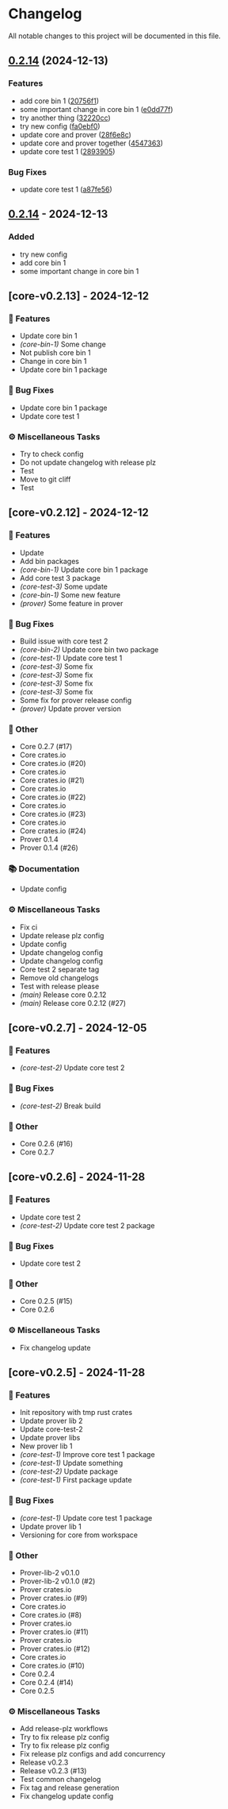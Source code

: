 # Changelog

All notable changes to this project will be documented in this file.

## [0.2.14](https://github.com/antonbaliasnikov/release-pls-plz/compare/core-v0.2.13...core-v0.2.14) (2024-12-13)


### Features

* add core bin 1 ([20756f1](https://github.com/antonbaliasnikov/release-pls-plz/commit/20756f100274a1b31324575a70828a4762627150))
* some important change in core bin 1 ([e0dd77f](https://github.com/antonbaliasnikov/release-pls-plz/commit/e0dd77fb6146bc064576d73a1fd4fdd326a7ed5c))
* try another thing ([32220cc](https://github.com/antonbaliasnikov/release-pls-plz/commit/32220cc17f7e1bee60ada823bd46c8aed0a97d08))
* try new config ([fa0ebf0](https://github.com/antonbaliasnikov/release-pls-plz/commit/fa0ebf0ebb91616fce8c6e80e8670653ce7d6517))
* update core and prover ([28f6e8c](https://github.com/antonbaliasnikov/release-pls-plz/commit/28f6e8c5cb862d4758333467d8631ac19ab44899))
* update core and prover together ([4547363](https://github.com/antonbaliasnikov/release-pls-plz/commit/45473630f419c1c6683147c7dcb242578486c68e))
* update core test 1 ([2893905](https://github.com/antonbaliasnikov/release-pls-plz/commit/2893905c48eb65c48c0b16f0a942403ca6c6a94b))


### Bug Fixes

* update core test 1 ([a87fe56](https://github.com/antonbaliasnikov/release-pls-plz/commit/a87fe562d9ea2b7da9a3764e4c6a8b8531f8cb93))

## [0.2.14](https://github.com/antonbaliasnikov/release-pls-plz/compare/core-v0.2.13...core-v0.2.14) - 2024-12-13

### Added

- try new config
- add core bin 1
- some important change in core bin 1

## [core-v0.2.13] - 2024-12-12

### 🚀 Features

- Update core bin 1
- *(core-bin-1)* Some change
- Not publish core bin 1
- Change in core bin 1
- Update core bin 1 package

### 🐛 Bug Fixes

- Update core bin 1 package
- Update core test 1

### ⚙️ Miscellaneous Tasks

- Try to check config
- Do not update changelog with release plz
- Test
- Move to git cliff
- Test

## [core-v0.2.12] - 2024-12-12

### 🚀 Features

- Update
- Add bin packages
- *(core-bin-1)* Update core bin 1 package
- Add core test 3 package
- *(core-test-3)* Some update
- *(core-bin-1)* Some new feature
- *(prover)* Some feature in prover

### 🐛 Bug Fixes

- Build issue with core test 2
- *(core-bin-2)* Update core bin two package
- *(core-test-1)* Update core test 1
- *(core-test-3)* Some fix
- *(core-test-3)* Some fix
- *(core-test-3)* Some fix
- *(core-test-3)* Some fix
- Some fix for prover release config
- *(prover)* Update prover version

### 💼 Other

- Core 0.2.7 (#17)
- Core crates.io
- Core crates.io (#20)
- Core crates.io
- Core crates.io (#21)
- Core crates.io
- Core crates.io (#22)
- Core crates.io
- Core crates.io (#23)
- Core crates.io
- Core crates.io (#24)
- Prover 0.1.4
- Prover 0.1.4 (#26)

### 📚 Documentation

- Update config

### ⚙️ Miscellaneous Tasks

- Fix ci
- Update release plz config
- Update config
- Update changelog config
- Update changelog config
- Core test 2 separate tag
- Remove old changelogs
- Test with release please
- *(main)* Release core 0.2.12
- *(main)* Release core 0.2.12 (#27)

## [core-v0.2.7] - 2024-12-05

### 🚀 Features

- *(core-test-2)* Update core test 2

### 🐛 Bug Fixes

- *(core-test-2)* Break build

### 💼 Other

- Core 0.2.6 (#16)
- Core 0.2.7

## [core-v0.2.6] - 2024-11-28

### 🚀 Features

- Update core test 2
- *(core-test-2)* Update core test 2 package

### 🐛 Bug Fixes

- Update core test 2

### 💼 Other

- Core 0.2.5 (#15)
- Core 0.2.6

### ⚙️ Miscellaneous Tasks

- Fix changelog update

## [core-v0.2.5] - 2024-11-28

### 🚀 Features

- Init repository with tmp rust crates
- Update prover lib 2
- Update core-test-2
- Update prover libs
- New prover lib 1
- *(core-test-1)* Improve core test 1 package
- *(core-test-1)* Update something
- *(core-test-2)* Update package
- *(core-test-1)* First package update

### 🐛 Bug Fixes

- *(core-test-1)* Update core test 1 package
- Update prover lib 1
- Versioning for core from workspace

### 💼 Other

- Prover-lib-2 v0.1.0
- Prover-lib-2 v0.1.0 (#2)
- Prover crates.io
- Prover crates.io (#9)
- Core crates.io
- Core crates.io (#8)
- Prover crates.io
- Prover crates.io (#11)
- Prover crates.io
- Prover crates.io (#12)
- Core crates.io
- Core crates.io (#10)
- Core 0.2.4
- Core 0.2.4 (#14)
- Core 0.2.5

### ⚙️ Miscellaneous Tasks

- Add release-plz workflows
- Try to fix release plz config
- Try to fix release plz config
- Fix release plz configs and add concurrency
- Release v0.2.3
- Release v0.2.3 (#13)
- Test common changelog
- Fix tag and release generation
- Fix changelog update config

<!-- generated by git-cliff -->
